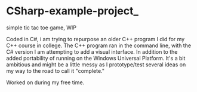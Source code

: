 # CSharp-example-project_
simple tic tac toe game, WIP

Coded in C#, i am trying to repurpose an older C++ program I did for my C++ course in college.
The C++ program ran in the command line, with the C# version I am attempting to add a visual interface.
In addition to the added portability of running on the Windows Universal Platform.
It's a bit ambitious and might be a little messy as I prototype/test several ideas on
my way to the road to call it "complete."

Worked on during my free time.
